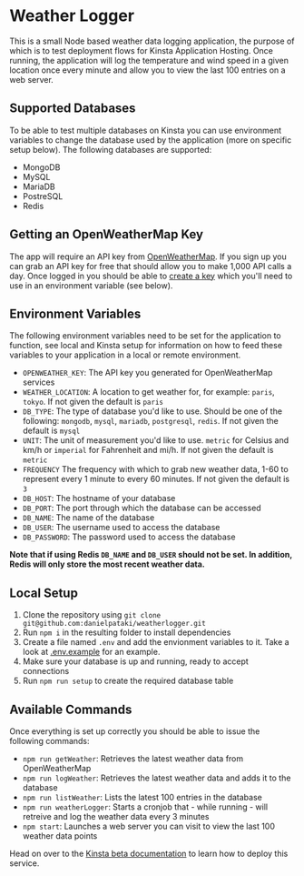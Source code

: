 # Weather Logger

This is a small Node based weather data logging application, the purpose of which is to test deployment flows for Kinsta Application Hosting. Once running, the application will log the temperature and wind speed in a given location once every minute and allow you to view the last 100 entries on a web server. 

## Supported Databases
To be able to test multiple databases on Kinsta you can use environment variables to change the database used by the application (more on specific setup below). The following databases are supported: 

* MongoDB
* MySQL
* MariaDB
* PostreSQL
* Redis

## Getting an OpenWeatherMap Key
The app will require an API key from [OpenWeatherMap](https://home.openweathermap.org). If you sign up you can grab an API key for free that should allow you to make 1,000 API calls a day. Once logged in you should be able to [create a key](https://home.openweathermap.org/api_keys) which you'll need to use in an environment variable (see below).  

## Environment Variables
The following environment variables need to be set for the application to function, see local and Kinsta setup for information on how to feed these variables to your application in a local or remote environment. 

* `OPENWEATHER_KEY`: The API key you generated for OpenWeatherMap services
* `WEATHER_LOCATION`: A location to get weather for, for example: `paris`, `tokyo`. If not given the default is `paris`
* `DB_TYPE`: The type of database you'd like to use. Should be one of the following: `mongodb`, `mysql`, `mariadb`, `postgresql`, `redis`.  If not given the default is `mysql`
* `UNIT`: The unit of measurement you'd like to use. `metric` for Celsius and km/h or `imperial` for Fahrenheit and mi/h.  If not given the default is `metric`
* `FREQUENCY` The frequency with which to grab new weather data, 1-60 to represent every 1 minute to every 60 minutes.  If not given the default is `3`
* `DB_HOST`: The hostname of your database
* `DB_PORT`: The port through which the database can be accessed
* `DB_NAME`: The name of the database
* `DB_USER`: The username used to access the database
* `DB_PASSWORD`: The password used to access the database

**Note that if using Redis `DB_NAME` and `DB_USER` should **not** be set. In addition, Redis will only store the most recent weather data.** 

## Local Setup
1. Clone the repository using `git clone git@github.com:danielpataki/weatherlogger.git`
2. Run `npm i` in the resulting folder to install dependencies
3. Create a file named `.env` and add the envionment variables to it. Take a look at [.env.example](.env.example) for an example. 
4. Make sure your database is up and running, ready to accept connections
5. Run `npm run setup` to create the required database table

## Available Commands
Once everything is set up correctly you should be able to issue the following commands:

* `npm run getWeather`: Retrieves the latest weather data from OpenWeatherMap
* `npm run logWeather`: Retrieves the latest weather data and adds it to the database
* `npm run listWeather`: Lists the latest 100 entries in the database
* `npm run weatherLogger`: Starts a cronjob that - while running - will retreive and log the weather data every 3 minutes 
* `npm start`: Launches a web server you can visit to view the last 100 weather data points


Head on over to the [Kinsta beta documentation](https://cuddly-succotash-5bf2b653.pages.github.io/) to learn how to deploy this service. 
